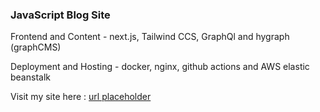 ### JavaScript Blog Site

Frontend and Content - next.js, Tailwind CCS, GraphQl and hygraph (graphCMS)

Deployment and Hosting - docker, nginx, github actions and AWS elastic beanstalk

Visit my site here : [url placeholder](http://dockerreact-env.eba-b8tncupa.eu-west-2.elasticbeanstalk.com/)

